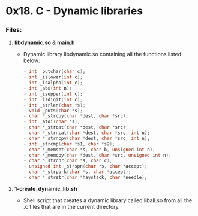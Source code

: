 # 0x18. C - Dynamic libraries

### Files:
1. **libdynamic.so** & **main.h**
   - Dynamic library libdynamic.so containing all the functions listed below:
     ```c
     - int _putchar(char c);
     - int _islower(int c);
     - int _isalpha(int c);
     - int _abs(int n);
     - int _isupper(int c);
     - int _isdigit(int c);
     - int _strlen(char *s);
     - void _puts(char *s);
     - char *_strcpy(char *dest, char *src);
     - int _atoi(char *s);
     - char *_strcat(char *dest, char *src);
     - char *_strncat(char *dest, char *src, int n);
     - char *_strncpy(char *dest, char *src, int n);
     - int _strcmp(char *s1, char *s2);
     - char *_memset(char *s, char b, unsigned int n);
     - char *_memcpy(char *dest, char *src, unsigned int n);
     - char *_strchr(char *s, char c);
     - unsigned int _strspn(char *s, char *accept);
     - char *_strpbrk(char *s, char *accept);
     - char *_strstr(char *haystack, char *needle);
     ```

2. **1-create_dynamic_lib.sh**
   - Shell script that creates a dynamic library called liball.so from all the .c files that are in the current directory.

